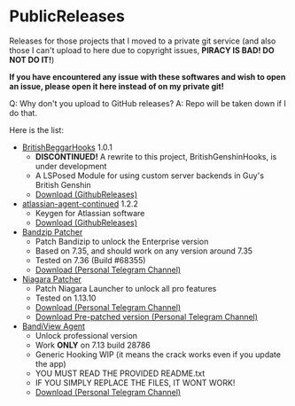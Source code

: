 # PublicReleases
Releases for those projects that I moved to a private git service 
(and also those I can't upload to here due to copyright issues, **PIRACY IS BAD! DO NOT DO IT!**)

**If you have encountered any issue with these softwares and wish to open an issue, please open it here instead of on my private git!**

Q: Why don't you upload to GitHub releases?
A: Repo will be taken down if I do that.

Here is the list:

- [BritishBeggarHooks](https://git.lama.icu/projects/ARC/repos/britishbeggarhooks/browse) 1.0.1
  + **DISCONTINUED!** A rewrite to this project, BritishGenshinHooks, is under development
  + A LSPosed Module for using custom server backends in Guy's British Genshin
  + [Download (GithubReleases)](https://github.com/Lama3L9R/PublicReleases/releases/tag/britishbeggarhooks-1.0.1)
- [atlassian-agent-continued](https://git.lama.icu/projects/RE/repos/atlassian-agent-continued/browse) 1.2.2
  + Keygen for Atlassian software
  + [Download (GithubReleases)](https://github.com/Lama3L9R/PublicReleases/releases/tag/atlassian-agent-continued-3.0)
- [Bandzip Patcher](https://t.me/ldsharepoint/31)
  + Patch Bandizip to unlock the Enterprise version
  + Based on 7.35, and should work on any version around 7.35
  + Tested on 7.36 (Build #68355)
  + [Download (Personal Telegram Channel)](https://t.me/ldsharepoint/31)
- [Niagara Patcher](https://t.me/ldsharepoint/40)
  + Patch Niagara Launcher to unlock all pro features
  + Tested on 1.13.10
  + [Download (Personal Telegram Channel)](https://t.me/ldsharepoint/40)
  + [Download Pre-patched version (Personal Telegram Channel)](https://t.me/ldsharepoint/42)
- [BandiView Agent](https://t.me/ldsharepoint/44)
  + Unlock professional version
  + Work **ONLY** on 7.13 build 28786
  + Generic Hooking WIP (it means the crack works even if you update the app)
  + YOU MUST READ THE PROVIDED README.txt 
  + IF YOU SIMPLY REPLACE THE FILES, IT WONT WORK!
  + [Download (Personal Telegram Channel)](https://t.me/ldsharepoint/44)
